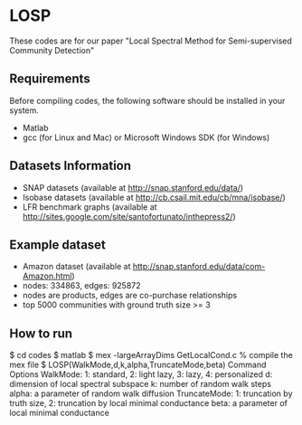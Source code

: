 # LOSP
These codes are for our paper "Local Spectral Method for Semi-supervised Community Detection"
## Requirements
Before compiling codes, the following software should be installed in your system.
- Matlab
- gcc (for Linux and Mac) or Microsoft Windows SDK (for Windows)
## Datasets Information
- SNAP datasets (available at http://snap.stanford.edu/data/)
- Isobase datasets (available at http://cb.csail.mit.edu/cb/mna/isobase/) 
- LFR benchmark graphs (available at http://sites.google.com/site/santofortunato/inthepress2/)
## Example dataset
- Amazon dataset (available at http://snap.stanford.edu/data/com-Amazon.html)
- nodes: 334863, edges: 925872 
- nodes are products, edges are co-purchase relationships
- top 5000 communities with ground truth size >= 3
## How to run
$ cd codes
$ matlab
$ mex -largeArrayDims GetLocalCond.c   % compile the mex file
$ LOSP(WalkMode,d,k,alpha,TruncateMode,beta)
Command Options
WalkMode: 1: standard, 2: light lazy, 3: lazy, 4: personalized
d: dimension of local spectral subspace
k: number of random walk steps
alpha: a parameter of random walk diffusion
TruncateMode: 1: truncation by truth size, 2: truncation by local minimal conductance
beta: a parameter of local minimal conductance
